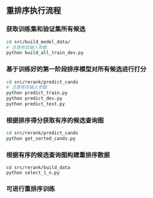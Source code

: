 ## 重排序执行流程

### 获取训练集和验证集所有候选

```bash
cd src/build_model_data/
# 注意修改输入参数
python build_all_train_dev.py
```

### 基于训练好的第一阶段排序模型对所有候选进行打分

```bash
cd src/rerank/predict_cands
# 注意修改输入参数
python predict_train.py
python predict_dev.py
python predict_test.py
```

### 根据排序得分获取有序的候选查询图

```bash
cd src/rerank/predict_cands
python get_sorted_cands.py
```

### 根据有序的候选查询图构建重排序数据

```
cd src/rerank/build_data
python select_1_n.py
```

### 可进行重排序训练
